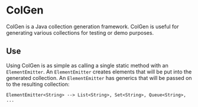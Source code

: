 # ColGen
ColGen is a Java collection generation framework.
ColGen is useful for generating various collections for testing or demo purposes.

## Use
Using ColGen is as simple as calling a single static method with an `ElementEmitter`.
An `ElementEmitter` creates elements that will be put into the generated collection.
An `ElementEmitter` has generics that will be passed on to the resulting collection:
````
ElementEmitter<String> --> List<String>, Set<String>, Queue<String>, ...
````
